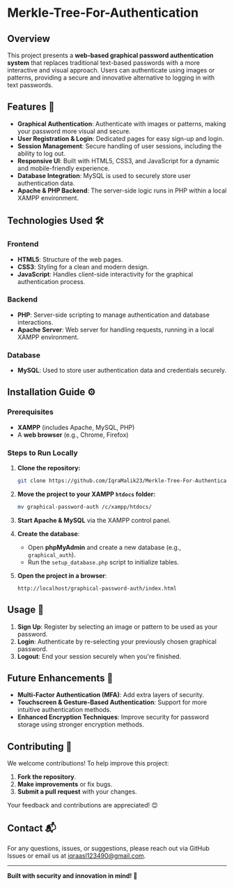 # Merkle-Tree-For-Authentication

## Overview
This project presents a **web-based graphical password authentication system** that replaces traditional text-based passwords with a more interactive and visual approach. Users can authenticate using images or patterns, providing a secure and innovative alternative to logging in with text passwords.

## Features 🌟

- **Graphical Authentication**: Authenticate with images or patterns, making your password more visual and secure.
- **User Registration & Login**: Dedicated pages for easy sign-up and login.
- **Session Management**: Secure handling of user sessions, including the ability to log out.
- **Responsive UI**: Built with HTML5, CSS3, and JavaScript for a dynamic and mobile-friendly experience.
- **Database Integration**: MySQL is used to securely store user authentication data.
- **Apache & PHP Backend**: The server-side logic runs in PHP within a local XAMPP environment.

## Technologies Used 🛠️

### Frontend
- **HTML5**: Structure of the web pages.
- **CSS3**: Styling for a clean and modern design.
- **JavaScript**: Handles client-side interactivity for the graphical authentication process.

### Backend
- **PHP**: Server-side scripting to manage authentication and database interactions.
- **Apache Server**: Web server for handling requests, running in a local XAMPP environment.

### Database
- **MySQL**: Used to store user authentication data and credentials securely.

## Installation Guide ⚙️

### Prerequisites
- **XAMPP** (includes Apache, MySQL, PHP)
- A **web browser** (e.g., Chrome, Firefox)

### Steps to Run Locally

1. **Clone the repository:**
    ```bash
    git clone https://github.com/IqraMalik23/Merkle-Tree-For-Authentication.git
    ```

2. **Move the project to your XAMPP `htdocs` folder:**
    ```bash
    mv graphical-password-auth /c/xampp/htdocs/
    ```

3. **Start Apache & MySQL** via the XAMPP control panel.

4. **Create the database**:
    - Open **phpMyAdmin** and create a new database (e.g., `graphical_auth`).
    - Run the `setup_database.php` script to initialize tables.

5. **Open the project in a browser**:
    ``` 
    http://localhost/graphical-password-auth/index.html
    ```

## Usage 🚀

1. **Sign Up**: Register by selecting an image or pattern to be used as your password.
2. **Login**: Authenticate by re-selecting your previously chosen graphical password.
3. **Logout**: End your session securely when you're finished.

## Future Enhancements 🚧

- **Multi-Factor Authentication (MFA)**: Add extra layers of security.
- **Touchscreen & Gesture-Based Authentication**: Support for more intuitive authentication methods.
- **Enhanced Encryption Techniques**: Improve security for password storage using stronger encryption methods.

## Contributing 🤝

We welcome contributions! To help improve this project:

1. **Fork the repository**.
2. **Make improvements** or fix bugs.
3. **Submit a pull request** with your changes.

Your feedback and contributions are appreciated! 😊

## Contact 📬

For any questions, issues, or suggestions, please reach out via GitHub Issues or email us at [iqraasl123490@gmail.com](mailto:your-email@example.com).

---

**Built with security and innovation in mind! 🚀**
